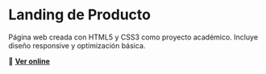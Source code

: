 # Landing de Producto
Página web creada con HTML5 y CSS3 como proyecto académico.
Incluye diseño responsive y optimización básica.

🔗 **[Ver online](https://deniscs0.github.io/Web-Vintage-Shoes/)**
